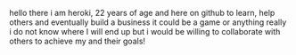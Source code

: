 hello there i am heroki, 22 years of age and here on github to learn, help others and eventually build a business it could be a game or anything really 
i do not know where I will end up but i would be willing to collaborate with others to achieve my and their goals!
